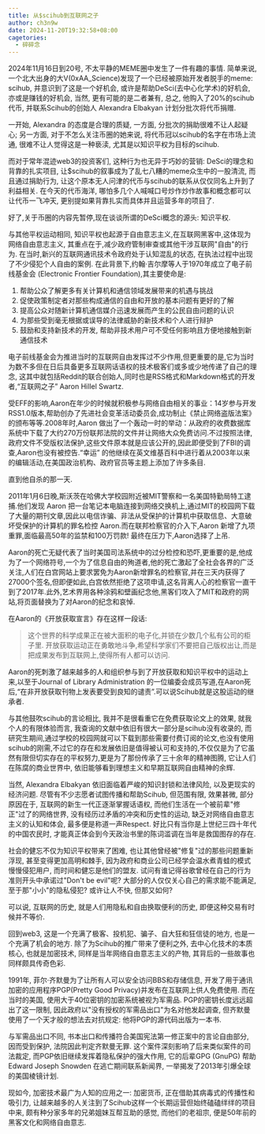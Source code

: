 ```yaml
---
title: 从$scihub到互联网之子
author: ch3n9w
date: 2024-11-20T19:32:58+08:00
cagetories: 
  - 碎碎念
---
```


2024年11月16日到20号, 不太平静的MEME圈中发生了一件有趣的事情. 简单来说, 一个北大出身的大V(0xAA_Science)发现了一个已经被原始开发者脱手的meme: scihub, 并意识到了这是一个好机会, 或许是帮助DeSci(去中心化学术)的好机会, 亦或是赚钱的好机会, 当然, 更有可能的是二者兼有, 总之, 他购入了20%的scihub代币, 并联系Scihub的创始人 Alexandra Elbakyan 计划分批次将代币捐赠.

一开始, Alexandra 的态度是合理的质疑, 一方面, 分批次的捐助很难不让人起疑心; 另一方面, 对于不怎么关注币圈的她来说, 将代币冠以scihub的名字在市场上流通, 很难不让人觉得这是一种亵渎, 尤其是以知识平权为目标的scihub. 

而对于常年混迹web3的投资客们, 这种行为也无异于巧妙的营销: DeSci的理念和背靠的扎实项目, 让$scihub的叙事成为了乱七八糟的meme众生中的一股清流, 而且通过捐助行为, 让这个原本无人问津的代币与scihub的联系从仅仅同名上升到了利益相关. 在今天的代币海洋, 哪怕多几个人喊喊口号炒作炒作故事和概念都可以让代币一飞冲天, 更别提如果背靠扎实而具体并且运营多年的项目了.

好了,关于币圈的内容先暂停,现在谈谈所谓的DeSci概念的源头: 知识平权.

与其他平权运动相同, 知识平权也起源于自由意志主义,在互联网黑客中,这体现为网络自由意志主义, 其重点在于,减少政府管制审查或其他干涉互联网"自由"的行为. 在当时,新兴的互联网通讯技术令政府处于认知混乱的状态, 在执法过程中出现了不少侵犯个人自由的案例. 在此背景下,约翰·吉尔摩等人于1970年成立了电子前线基金会 (Electronic Frontier Foundation),其主要使命是:

1. 帮助公众了解更多有关计算机和通信领域发展带来的机遇与挑战
2. 促使政策制定者对那些构成通信的自由和开放的基本问题有更好的了解
3. 提高公众对随新计算机通信媒介迅速发展而产生的公民自由问题的认识
4. 为那些受到毫无根据或误导的法律威胁的新技术和个人进行辩护
5. 鼓励和支持新技术的开发, 帮助非技术用户可不受任何影响且方便地接触到新通信技术

电子前线基金会为推进当时的互联网自由发挥过不少作用,但更重要的是,它为当时为数不多但在日后具备更多互联网话语权的技术极客们或多或少地传递了自己的理念, 这其中就包括Reddit的联合创始人,同时也是RSS格式和Markdown格式的开发者,“互联网之子” Aaron Hillel Swartz.

受EFF的影响,Aaron在年少的时候就积极参与网络自由相关的事业：14岁参与开发RSS1.0版本,帮助创办了先进社会变革活动委员会,成功制止《禁止网络盗版法案》的颁布等等.2008年时,Aaron 做出了一个轰动一时的举动：从政府的收费数据库系统中下载了大约270万份联邦法院的文件并让网络大众免费访问.不过按照法律,政府文件不受版权法保护,这些文件原本就是应该公开的,因此即便受到了FBI的调查,Aaron也没有被控告.“幸运” 的他继续在英文维基百科中进行着从2003年以来的编辑活动,在美国政治机构、政府官员等主题上添加了许多条目.

直到他自杀的那一天.

2011年1月6日晚,斯沃茨在哈佛大学校园附近被MIT警察和一名美国特勤局特工逮捕.他们发现 Aaron 把一台笔记本电脑连接到网络交换机上,通过MIT的校园网下载了大量的期刊文章,因此以电信诈骗、非法从受保护的计算机中获取信息、大意破坏受保护的计算机的罪名检控 Aaron.而在联邦检察官的介入下,Aaron 新增了九项重罪,面临最高50年的监禁和100万罚款! 最终在压力下,Aaron选择了上吊.

Aaron的死亡无疑代表了当时美国司法系统中的过分检控和恐吓,更重要的是,他成为了一个网络符号,一个为了信息自由的殉道者,他的死亡激起了全社会各界的广泛关注,人们在白宫网站上要求罢免为Aaron新增罪名的检察官,并在三天内获得了27000个签名,但即便如此,白宫依然拒绝了这项申请,这名背离人心的检察官一直干到了2017年.此外,艺术界用各种涂鸦和壁画纪念他,黑客们攻入了MIT和政府的网站,将页面替换为了对Aaron的纪念和哀悼.

在Aaron的《开放获取宣言》存在这样一段话:

> 这个世界的科学成果正在被大面积的电子化,并锁在少数几个私有公司的柜子里. 开放获取运动正在勇敢地斗争,希望科学家们不要把自己版权出让,而是把成果发布到互联网上,使得所有人都可以访问.

Aaron的死刺激了越来越多的人和组织参与到了开放获取和知识平权中的运动上来,以至于Journal of Library Administration 的一位编委会成员写道,在Aaron死后,“在非开放获取刊物上发表要受到良知的谴责”.可以说Scihub就是这股运动的继承者.

与其他鼓吹scihub的言论相比, 我并不是很看重它在免费获取论文上的效果, 就我个人的有限体验而言, 我查询的文献中依旧有很大一部分是scihub没有收录的, 而研究生期间,通过学校的校园网就可以下载到那些需要付费订阅的论文,也没有使用scihub的刚需,不过它的存在和发展依旧是值得被认可和支持的,不仅仅是为了它虽然有限但切实存在的平权努力,更是为了那份传承了三十余年的精神图腾, 它让人们在陈腐的商业世界中, 依旧能够看到理想主义和早期互联网自由精神的余辉. 

当然, Alexandra Elbakyan 依旧面临着严峻的知识封锁和法律风险, 以及更现实的经济问题. 尽管有不少志愿者试图传播和帮助Scihub, 但范围有限, 效果甚微, 部分原因在于, 互联网的新生一代正逐渐掌握话语权, 而他们生活在一个被前辈"修正"过了的网络世界, 没有经历过矛盾的冲突和历史性的运动, 缺乏对网络自由意志主义的认知和体会, 最多便是称道一声Respect. 好比只有当你是上世纪三四十年代的中国农民时, 才能真正体会到今天政治书里的陈词滥调在当年是救国图存的存在. 

社会的健忘不仅为知识平权带来了困难, 也让其他曾经被"修复"过的那些问题重新浮现, 甚至变得更加高明和棘手, 因为政府和商业公司已经学会温水煮青蛙的模式慢慢侵犯用户, 而时间和健忘是他们的盟友. 试问有谁记得谷歌曾经在自己的行为准则开头中承诺过"Don't be evil"呢? 大部分的人仅仅关心自己的需求能不能满足, 至于那"小小"的隐私侵犯? 或许让人不快, 但那又如何? 

可以说, 互联网的历史, 就是人们用隐私和自由换取便利的历史, 即便这种交易有时候并不等价.

回到web3, 这是一个充满了极客、投机犯、骗子、自大狂和狂信徒的地方, 也是一个充满了机会的地方. 除了为Scihub的推广带来了便利之外, 去中心化技术的本质核心, 也就是加密技术, 同样是当年网络自由意志主义的产物, 其背后的一些故事也同样颇具传奇色彩.

1991年, 菲尔·齐默曼为了让所有人可以安全访问BBS和存储信息, 开发了用于通讯加密的应用程序PGP(Pretty Good Privacy)并发布在互联网上供人免费使用. 而在当时的美国, 使用大于40位密钥的加密系统被视为军需品. PGP的密钥长度远远超出了这一限制, 因此政府以"没有授权的军需品出口"为名对他发起调查, 但齐默曼使用了一个天才般的想法去对抗规定: 他将PGP的源代码出版为一本书. 

与军需品出口不同, 书本出口和传播符合美国宪法第一修正案中的言论自由部分, 因而受到保护, 法院因此判定齐默曼无罪. 这个案件深刻影响了后来类似案件的司法裁定, 而PGP依旧继续发挥着隐私保护的强大作用, 它的后辈GPG (GnuPG) 帮助 Edward Joseph Snowden 在逃亡期间联系新闻界, 一举揭发了2013年引爆全球的美国棱镜计划.

现如今, 加密技术最广为人知的应用之一: 加密货币, 正在借助其病毒式的传播性和吸引力, 让越来越多的人关注到了Scihub这样一个长期运营但始终磕磕绊绊的项目中来, 颇有种分家多年的兄弟姐妹互帮互助的感觉, 而他们的老祖宗, 便是50年前的黑客文化和网络自由意志.

